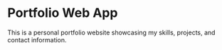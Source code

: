 # Portfolio Web App
This is a personal portfolio website showcasing my skills, projects, and contact information.
